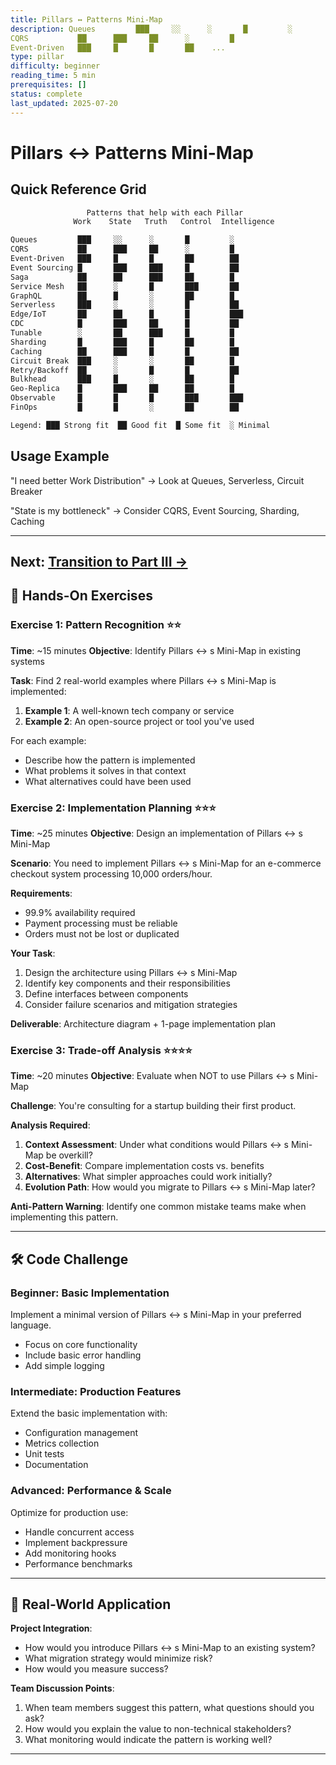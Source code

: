 ```yaml
---
title: Pillars ↔ Patterns Mini-Map
description: Queues         ███     ░░      ░       █         ░
CQRS           ██      ███     ██      ░         █
Event-Driven   ███     █       █       ██    ...
type: pillar
difficulty: beginner
reading_time: 5 min
prerequisites: []
status: complete
last_updated: 2025-07-20
---
```



# Pillars ↔ Patterns Mini-Map

## Quick Reference Grid

```proto
                 Patterns that help with each Pillar
              Work    State   Truth   Control  Intelligence

Queues         ███     ░░      ░       █         ░
CQRS           ██      ███     ██      ░         █
Event-Driven   ███     █       █       ██        ██
Event Sourcing █       ███     ███     █         ██
Saga           ██      ██      ███     ██        █
Service Mesh   ██      ░       █       ███       ██
GraphQL        ██      █       ░       ██        █
Serverless     ███     ░       ░       █         ██
Edge/IoT       ██      ██      █       █         ███
CDC            █       ███     ██      █         ██
Tunable        ░       ██      ███     █         █
Sharding       █       ███     █       ██        █
Caching        ██      ███     █       █         ██
Circuit Break  ███     ░       ░       ██        █
Retry/Backoff  ██      ░       █       █         ██
Bulkhead       ███     █       ░       ██        █
Geo-Replica    █       ███     ██      ██        █
Observable     █       █       █       ███       ███
FinOps         █       █       ░       ██        ██

Legend: ███ Strong fit  ██ Good fit  █ Some fit  ░ Minimal
```

## Usage Example

"I need better Work Distribution" → Look at Queues, Serverless, Circuit Breaker

"State is my bottleneck" → Consider CQRS, Event Sourcing, Sharding, Caching

---

**Next**: [Transition to Part III →](transition-part3.md)
---

## 💪 Hands-On Exercises

### Exercise 1: Pattern Recognition ⭐⭐
**Time**: ~15 minutes
**Objective**: Identify Pillars ↔ s Mini-Map in existing systems

**Task**:
Find 2 real-world examples where Pillars ↔ s Mini-Map is implemented:
1. **Example 1**: A well-known tech company or service
2. **Example 2**: An open-source project or tool you've used

For each example:
- Describe how the pattern is implemented
- What problems it solves in that context
- What alternatives could have been used

### Exercise 2: Implementation Planning ⭐⭐⭐
**Time**: ~25 minutes
**Objective**: Design an implementation of Pillars ↔ s Mini-Map

**Scenario**: You need to implement Pillars ↔ s Mini-Map for an e-commerce checkout system processing 10,000 orders/hour.

**Requirements**:
- 99.9% availability required
- Payment processing must be reliable
- Orders must not be lost or duplicated

**Your Task**:
1. Design the architecture using Pillars ↔ s Mini-Map
2. Identify key components and their responsibilities
3. Define interfaces between components
4. Consider failure scenarios and mitigation strategies

**Deliverable**: Architecture diagram + 1-page implementation plan

### Exercise 3: Trade-off Analysis ⭐⭐⭐⭐
**Time**: ~20 minutes
**Objective**: Evaluate when NOT to use Pillars ↔ s Mini-Map

**Challenge**: You're consulting for a startup building their first product.

**Analysis Required**:
1. **Context Assessment**: Under what conditions would Pillars ↔ s Mini-Map be overkill?
2. **Cost-Benefit**: Compare implementation costs vs. benefits
3. **Alternatives**: What simpler approaches could work initially?
4. **Evolution Path**: How would you migrate to Pillars ↔ s Mini-Map later?

**Anti-Pattern Warning**: Identify one common mistake teams make when implementing this pattern.

---

## 🛠️ Code Challenge

### Beginner: Basic Implementation
Implement a minimal version of Pillars ↔ s Mini-Map in your preferred language.
- Focus on core functionality
- Include basic error handling
- Add simple logging

### Intermediate: Production Features
Extend the basic implementation with:
- Configuration management
- Metrics collection
- Unit tests
- Documentation

### Advanced: Performance & Scale
Optimize for production use:
- Handle concurrent access
- Implement backpressure
- Add monitoring hooks
- Performance benchmarks

---

## 🎯 Real-World Application

**Project Integration**:
- How would you introduce Pillars ↔ s Mini-Map to an existing system?
- What migration strategy would minimize risk?
- How would you measure success?

**Team Discussion Points**:
1. When team members suggest this pattern, what questions should you ask?
2. How would you explain the value to non-technical stakeholders?
3. What monitoring would indicate the pattern is working well?

---
